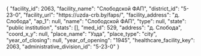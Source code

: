 {
    "facility_id": 2063,
    "facility_name": "Слободской ФАП",
    "district_id": "5-23-0",
    "facility_url": "https:\/\/uzda-crb.by\/faps\/",
    "facility_address": "д. Слобода",
    "ap_1": null,
    "name": "Слободской ФАП",
    "type": null,
    "state": "public institution",
    "stats": [],
    "med_id": 529,
    "address": "д. Слобода",
    "coord_x_y": null,
    "place_name": "Узда",
    "place_type": "city",
    "year_of_closing": null,
    "year_of_opening": "1945",
    "healthcare_facility_key": 2063,
    "administrative_division_id": "5-23-0"
}